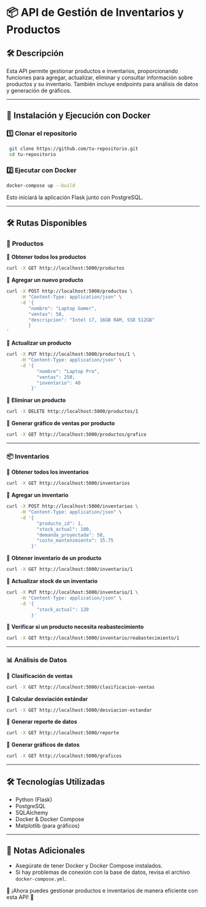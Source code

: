 # 📦 API de Gestión de Inventarios y Productos

## 🛠️ Descripción
Esta API permite gestionar productos e inventarios, proporcionando funciones para agregar, actualizar, eliminar y consultar información sobre productos y su inventario. También incluye endpoints para análisis de datos y generación de gráficos.

---

## 🚀 Instalación y Ejecución con Docker

### 1️⃣ **Clonar el repositorio**
```sh
 git clone https://github.com/tu-repositorio.git
 cd tu-repositorio
```

### 2️⃣ **Ejecutar con Docker**
```sh
docker-compose up --build
```
Esto iniciará la aplicación Flask junto con PostgreSQL.

---

## 🛠️ **Rutas Disponibles**

### 🛒 **Productos**

📌 **Obtener todos los productos**
```sh
curl -X GET http://localhost:5000/productos
```

📌 **Agregar un nuevo producto**
```sh
curl -X POST http://localhost:5000/productos \
     -H "Content-Type: application/json" \
     -d '{
        "nombre": "Laptop Gamer",
        "ventas": 50,
        "descripcion": "Intel i7, 16GB RAM, SSD 512GB"
        }
'
```

📌 **Actualizar un producto**
```sh
curl -X PUT http://localhost:5000/productos/1 \
     -H "Content-Type: application/json" \
     -d '{
           "nombre": "Laptop Pro",
           "ventas": 250,
           "inventario": 40
         }'
```

📌 **Eliminar un producto**
```sh
curl -X DELETE http://localhost:5000/productos/1
```

📌 **Generar gráfico de ventas por producto**
```sh
curl -X GET http://localhost:5000/productos/grafico
```

---

### 📦 **Inventarios**

📌 **Obtener todos los inventarios**
```sh
curl -X GET http://localhost:5000/inventarios
```

📌 **Agregar un inventario**
```sh
curl -X POST http://localhost:5000/inventarios \
     -H "Content-Type: application/json" \
     -d '{
           "producto_id": 1,
           "stock_actual": 100,
           "demanda_proyectada": 50,
           "costo_mantenimiento": 15.75
         }'
```

📌 **Obtener inventario de un producto**
```sh
curl -X GET http://localhost:5000/inventario/1
```

📌 **Actualizar stock de un inventario**
```sh
curl -X PUT http://localhost:5000/inventario/1 \
     -H "Content-Type: application/json" \
     -d '{
           "stock_actual": 120
         }'
```

📌 **Verificar si un producto necesita reabastecimiento**
```sh
curl -X GET http://localhost:5000/inventario/reabastecimiento/1
```

---

### 📊 **Análisis de Datos**

📌 **Clasificación de ventas**
```sh
curl -X GET http://localhost:5000/clasificacion-ventas
```

📌 **Calcular desviación estándar**
```sh
curl -X GET http://localhost:5000/desviacion-estandar
```

📌 **Generar reporte de datos**
```sh
curl -X GET http://localhost:5000/reporte
```

📌 **Generar gráficos de datos**
```sh
curl -X GET http://localhost:5000/graficos
```

---

## 🛠️ **Tecnologías Utilizadas**
- Python (Flask)
- PostgreSQL
- SQLAlchemy
- Docker & Docker Compose
- Matplotlib (para gráficos)

---

## 📌 **Notas Adicionales**
- Asegúrate de tener Docker y Docker Compose instalados.
- Si hay problemas de conexión con la base de datos, revisa el archivo `docker-compose.yml`.

🚀 ¡Ahora puedes gestionar productos e inventarios de manera eficiente con esta API! 🎉


